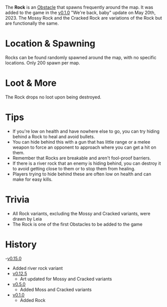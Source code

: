 The **Rock** is an [Obstacle](/obstacles) that spawns frequently around the map. It was added to the game in the [v0.1.0](https://github.com/HasangerGames/suroi/releases/tag/v0.1.0) "We're back, baby" update on May 20th, 2023. The Mossy Rock and the Cracked Rock are variations of the Rock but are functionally the same.

# Location & Spawning

Rocks can be found randomly spawned around the map, with no specific locations. Only 200 spawn per map.

# Loot & More

The Rock drops no loot upon being destroyed.

# Tips

- If you're low on health and have nowhere else to go, you can try hiding behind a Rock to heal and avoid bullets.
- You can hide behind this with a gun that has little range or a melee weapon to force an opponent to approach where you can get a hit on them.
- Remember that Rocks are breakable and aren't fool-proof barriers.
- If there is a river rock that an enemy is hiding behind, you can destroy it to avoid getting close to them or to stop them from healing.
- Players trying to hide behind these are often low on health and can make for easy kills.

# Trivia

- All Rock variants, excluding the Mossy and Cracked variants, were drawn by Leia
- The Rock is one of the first Obstacles to be added to the game

# History

-[v0.15.0](https://github.com/HasangerGames/suroi/releases/tag/v0.15.0)
  - Added river rock variant
- [v0.12.5](https://github.com/HasangerGames/suroi/releases/tag/v0.12.5)
  - Art updated for Mossy and Cracked variants
- [v0.5.0](https://github.com/HasangerGames/suroi/releases/tag/v0.5.0)
  - Added Moss and Cracked variants
- [v0.1.0](https://github.com/HasangerGames/suroi/releases/tag/v0.1.0)
  - Added Rock
